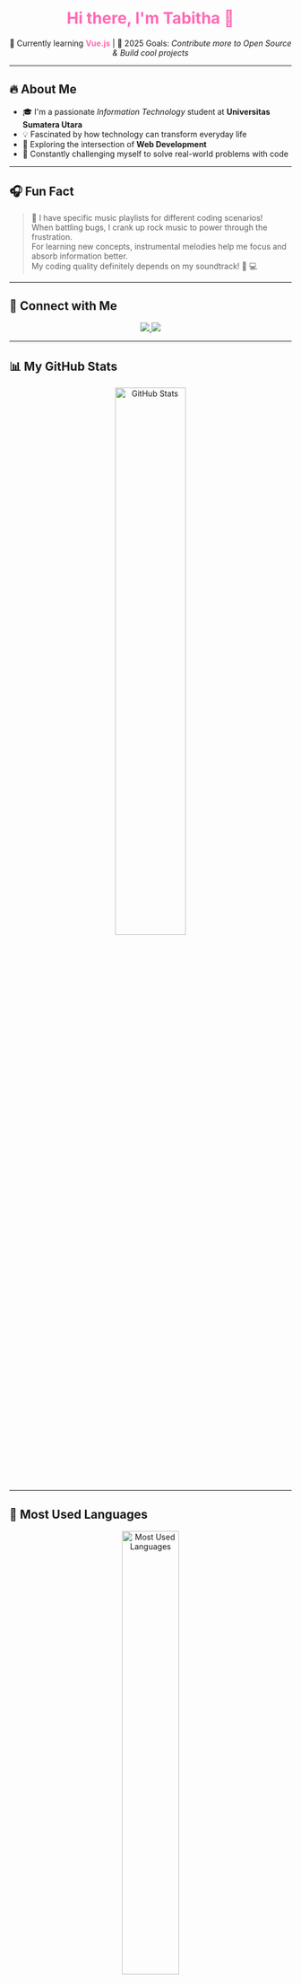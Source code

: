 <h1 align="center" style="color:#ff69b4;">Hi there, I'm Tabitha 👋</h1>

<p align="center">
🌱 Currently learning <strong style="color:#ff69b4;">Vue.js</strong> | 🎯 2025 Goals: <em>Contribute more to Open Source & Build cool projects</em>
</p>

---

## 🔥 About Me  
- 🎓 I'm a passionate *Information Technology* student at **Universitas Sumatera Utara**  
- 💡 Fascinated by how technology can transform everyday life  
- 🧠 Exploring the intersection of **Web Development**  
- 💪 Constantly challenging myself to solve real-world problems with code   

---

## 🎧 Fun Fact  
> 🌟 I have specific music playlists for different coding scenarios!  
> When battling bugs, I crank up rock music to power through the frustration.  
> For learning new concepts, instrumental melodies help me focus and absorb information better.  
> My coding quality definitely depends on my soundtrack! 🎵 💻  

---

## 👥 Connect with Me  
<p align="center">
  <a href="https://linkedin.com/in/finorosatabitha">
    <img src="https://img.shields.io/badge/LINKEDIN-%23ff69b4.svg?style=for-the-badge&logo=linkedin&logoColor=white" />
  </a>
  <a href="https://instagram.com/tabithafs">
    <img src="https://img.shields.io/badge/INSTAGRAM-%23ff69b4.svg?style=for-the-badge&logo=instagram&logoColor=white" />
  </a>
</p>

---

## 📊 My GitHub Stats  
<div align="center">
  <img src="https://github-readme-stats.vercel.app/api?username=finorosatabitha&show_icons=true&theme=tokyonight&count_private=true&title_color=ff69b4&icon_color=ff69b4&text_color=ffffff&bg_color=0d1117" alt="GitHub Stats" width="50%"/>
</div>

---

## 🚀 Most Used Languages  
<div align="center">
  <img src="https://github-readme-stats.vercel.app/api/top-langs/?username=finorosatabitha&layout=compact&theme=tokyonight&title_color=ff69b4&text_color=ffffff&bg_color=0d1117" alt="Most Used Languages" width="45%"/>
</div>

---

## 🌸 Latest Activity  
<!-- Ganti link di bawah dengan username GitHub kamu -->
<p align="center">
  <img src="https://github-readme-activity-graph.vercel.app/graph?username=finorosatabitha&bg_color=0d1117&color=ff69b4&line=ff69b4&point=ffffff&area=true&hide_border=true" />
</p>

<!--
**finorosatabitha/finorosatabitha** is a ✨ _special_ ✨ repository because its `README.md` (this file) appears on your GitHub profile.

Here are some ideas to get you started:

- 🔭 I’m currently working on ...
- 🌱 I’m currently learning ...
- 👯 I’m looking to collaborate on ...
- 🤔 I’m looking for help with ...
- 💬 Ask me about ...
- 📫 How to reach me: ...
- 😄 Pronouns: ...
- ⚡ Fun fact: ...
-->
